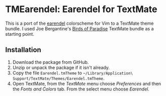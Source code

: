 # TMEarendel: Earendel for TextMate

This is a port of the [earendel](http://www.vim.org/scripts/script.php?script_id=2188) colorscheme for Vim to a TextMate theme bundle. I used Joe Bergantine's [Birds of Paradise](https://github.com/jbergantine/Birds-of-Paradise-for-TextMate) TextMate bundle as a starting point.

## Installation

1. Download the package from GitHub. 
2. Unzip or unpack the package if it isn't already. 
3. Copy the file `Earendel.tmTheme` to `~/Library/Application\ Support/TextMate/Themes/Earendel.tmTheme`.
4. Open TextMate, from the _TextMate_ menu choose _Preferences_ and then the _Fonts and Colors_ tab. From the select menu choose _Earendel_.